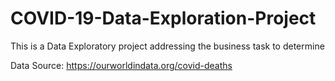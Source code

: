 # COVID-19-Data-Exploration-Project
This is a Data Exploratory project addressing the business task to determine 

Data Source: https://ourworldindata.org/covid-deaths
